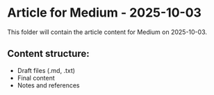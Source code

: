 # Article for Medium - 2025-10-03

This folder will contain the article content for Medium on 2025-10-03.

## Content structure:
- Draft files (.md, .txt)
- Final content
- Notes and references
